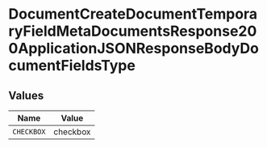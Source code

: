 # DocumentCreateDocumentTemporaryFieldMetaDocumentsResponse200ApplicationJSONResponseBodyDocumentFieldsType


## Values

| Name       | Value      |
| ---------- | ---------- |
| `CHECKBOX` | checkbox   |